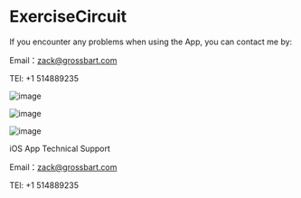 # ExerciseCircuit

If you encounter any problems when using the App, you can contact me by:

Email：zack@grossbart.com

TEl: +1 514889235



![image](https://github.com/MMK460/SC-Pair/blob/master/icon-1024.png)




![image](https://github.com/MMK460/SC-Pair/blob/master/Simulator%20Screen%20Shot%20-%20iPhone%208%20Plus%20-%202018-12-06%20at%2010.35.31.png)

![image](https://github.com/MMK460/SC-Pair/blob/master/Simulator%20Screen%20Shot%20-%20iPhone%208%20Plus%20-%202018-12-06%20at%2010.38.48.png)

iOS App Technical Support

Email：zack@grossbart.com

TEl: +1 514889235
